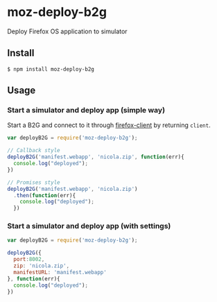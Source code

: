 # moz-deploy-b2g

Deploy Firefox OS application to simulator

## Install

```
$ npm install moz-deploy-b2g
```

## Usage


### Start a simulator and deploy app (simple way)

Start a B2G and connect to it through [firefox-client](https://github.com/harthur/firefox-client) by returning `client`.

```javascript
var deployB2G = require('moz-deploy-b2g');

// Callback style
deployB2G('manifest.webapp', 'nicola.zip', function(err){
  console.log("deployed");
})

// Promises style
deployB2G('manifest.webapp', 'nicola.zip')
  .then(function(err){
    console.log("deployed");
  })
```

### Start a simulator and deploy app (with settings)

```javascript
var deployB2G = require('moz-deploy-b2g');

deployB2G({
  port:8002,
  zip: 'nicola.zip',
  manifestURL: 'manifest.webapp'
}, function(err){
  console.log("deployed");
})
```